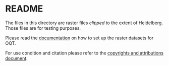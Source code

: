 # README

The files in this directory are raster files *clipped* to the extent of Heidelberg.
Those files are for testing purposes.

Please read the [documentation](/docs/raster_datasets.md) on how to set up the raster datasets for OQT.

For use condition and citation please refer to the [copyrights and attributions document](/data/COPYRIGHTS.md).
